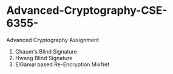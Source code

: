 # Advanced-Cryptography-CSE-6355-
Advanced Cryptography Assignment
1. Chaum's Blind Signature
2. Hwang Blind Signature
3. ElGamal based Re-Encryption MixNet
